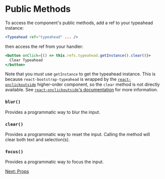 # Public Methods
To access the component's public methods, add a ref to your typeahead instance:
```jsx
<Typeahead ref="typeahead" ... />
```
then access the ref from your handler:
```jsx
<button onClick={() => this.refs.typeahead.getInstance().clear()}>
  Clear Typeahead
</button>
```

Note that you *must* use `getInstance` to get the typeahead instance. This is because `react-bootstrap-typeahead` is wrapped by the [`react-onclickoutside`](https://github.com/Pomax/react-onclickoutside) higher-order component, so the `clear` method is not directly available. See [`react-onclickoutside`'s documentation](https://github.com/Pomax/react-onclickoutside#but-how-can-i-access-my-component-it-has-an-api-that-i-rely-on) for more information.

### `blur()`
Provides a programmatic way to blur the input.

### `clear()`
Provides a programmatic way to reset the input. Calling the method will clear both text and selection(s).

### `focus()`
Provides a programmatic way to focus the input.

[Next: Props](Props.md)
